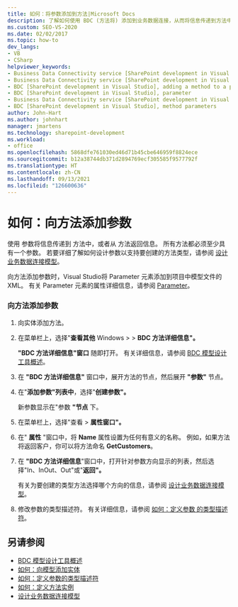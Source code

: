 ```yaml
---
title: 如何：将参数添加到方法|Microsoft Docs
description: 了解如何使用 BDC (方法将) 添加到业务数据连接，从而将信息传递到方法中或从方法返回信息。
ms.custom: SEO-VS-2020
ms.date: 02/02/2017
ms.topic: how-to
dev_langs:
- VB
- CSharp
helpviewer_keywords:
- Business Data Connectivity service [SharePoint development in Visual Studio], adding a method to a parameter
- Business Data Connectivity service [SharePoint development in Visual Studio], parameter
- BDC [SharePoint development in Visual Studio], adding a method to a parameter
- BDC [SharePoint development in Visual Studio], parameter
- Business Data Connectivity service [SharePoint development in Visual Studio], method parameters
- BDC [SharePoint development in Visual Studio], method parameters
author: John-Hart
ms.author: johnhart
manager: jmartens
ms.technology: sharepoint-development
ms.workload:
- office
ms.openlocfilehash: 5868dfe761030ed46d71b45cbe646959f8824ece
ms.sourcegitcommit: b12a38744db371d2894769ecf305585f9577792f
ms.translationtype: HT
ms.contentlocale: zh-CN
ms.lasthandoff: 09/13/2021
ms.locfileid: "126600636"
---
```

# <a name="how-to-add-a-parameter-to-a-method"></a>如何：向方法添加参数
  使用 参数将信息传递到 方法中，或者从 方法返回信息。 所有方法都必须至少具有一个参数。 若要详细了解如何设计参数以支持要创建的方法类型，请参阅 [设计业务数据连接模型](../sharepoint/designing-a-business-data-connectivity-model.md)。

 向方法添加参数时，Visual Studio将 Parameter 元素添加到项目中模型文件的 XML。 有关 Parameter 元素的属性详细信息，请参阅 [Parameter](/previous-versions/office/developer/sharepoint-2010/ee557705(v=office.14))。

### <a name="to-add-a-parameter-to-a-method"></a>向方法添加参数

1. 向实体添加方法。

2. 在菜单栏上，选择"**查看其他** Windows  >    >  **BDC 方法详细信息"。**

     **"BDC 方法详细信息"窗口** 随即打开。 有关详细信息，请参阅 [BDC 模型设计工具概述](../sharepoint/bdc-model-design-tools-overview.md)。

3. 在 **"BDC 方法详细信息"** 窗口中，展开方法的节点，然后展开 **"参数"** 节点。

4. 在"**添加参数"列表中**，选择"**创建参数"。**

     新参数显示在"参数 **"节点** 下。

5. 在菜单栏上，选择"查看  >  **属性窗口"。**

6. 在" **属性** "窗口中，将 **Name** 属性设置为任何有意义的名称。 例如，如果方法将返回客户，你可以将方法命名 **GetCustomers**。

7. 在 **"BDC 方法详细信息**"窗口中，打开针对参数方向显示的列表，然后选择"In、InOut、Out"或"**返回"。**

     有关为要创建的类型方法选择哪个方向的信息，请参阅 [设计业务数据连接模型](../sharepoint/designing-a-business-data-connectivity-model.md)。

8. 修改参数的类型描述符。 有关详细信息，请参阅 [如何：定义参数 的类型描述符](../sharepoint/how-to-define-the-type-descriptor-of-a-parameter.md)。

## <a name="see-also"></a>另请参阅
- [BDC 模型设计工具概述](../sharepoint/bdc-model-design-tools-overview.md)
- [如何：向模型添加实体](../sharepoint/how-to-add-an-entity-to-a-model.md)
- [如何：定义参数的类型描述符](../sharepoint/how-to-define-the-type-descriptor-of-a-parameter.md)
- [如何：定义方法实例](../sharepoint/how-to-define-a-method-instance.md)
- [设计业务数据连接模型](../sharepoint/designing-a-business-data-connectivity-model.md)
